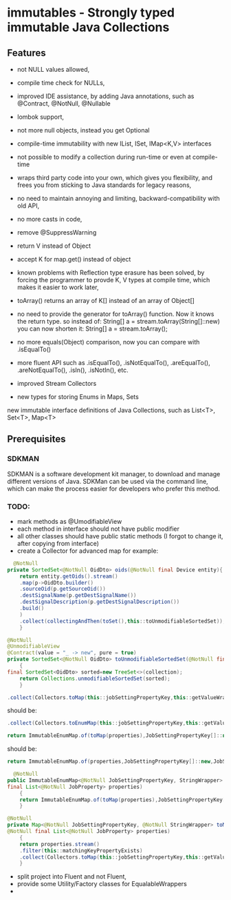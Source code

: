 # immutables - Strongly typed immutable Java Collections

## Features

* not NULL values allowed,
* compile time check for NULLs,
* improved IDE assistance, by adding Java annotations, such as @Contract, @NotNull, @Nullable
* lombok support,
* not more null objects, instead you get Optional<T>
* compile-time immutability with new IList<T>, ISet<T>, IMap<K,V> interfaces
* not possible to modify a collection during run-time or even at compile-time
* wraps third party code into your own, which gives you flexibility, and frees you from sticking to Java standards for
  legacy reasons,
* no need to maintain annoying and limiting, backward-compatibility with old API,
* no more casts in code,
* remove @SuppressWarning
* return V instead of Object
* accept K for map.get() instead of object
* known problems with Reflection type erasure has been solved, by forcing the programmer to provde K, V types at compile
  time, which makes it easier to work later,
* toArray() returns an array of K[] instead of an array of Object[]
* no need to provide the generator for toArray() function. Now it knows the return type.
  so instead of:
  String[] a = stream.toArray(String[]::new)
  you can now shorten it:
  String[] a = stream.toArray();
* no more equals(Object) comparison, now you can compare with .isEqualTo()
* more fluent API such as .isEqualTo(), .isNotEqualTo(), .areEqualTo(), .areNotEqualTo(), .isIn(), .isNotIn(), etc.

* improved Stream Collectors
* new types for storing Enums in Maps, Sets

new immutable interface definitions of Java Collections, such as List&lt;T>, Set&lt;T>, Map&lt;T>

## Prerequisites

### SDKMAN

SDKMAN is a software development kit manager, to download and manage different versions of Java.
SDKMan can be used via the command line, which can make the process easier for developers who prefer this method.

### TODO:

* mark methods as @UmodifiableView
* each method in interface should not have public modifier
* all other classes should have public static methods (I forgot to change it, after copying from interface)
* create a Collector for advanced map for example:

```java
  @NotNull
private SortedSet<@NotNull OidDto> oids(@NotNull final Device entity){
    return entity.getOids().stream()
    .map(p->OidDto.builder()
    .sourceOid(p.getSourceOid())
    .destSignalName(p.getDestSignalName())
    .destSignalDescription(p.getDestSignalDescription())
    .build()
    )
    .collect(collectingAndThen(toSet(),this::toUnmodifiableSortedSet));
    }

@NotNull
@UnmodifiableView
@Contract(value = "_ -> new", pure = true)
private SortedSet<@NotNull OidDto> toUnmodifiableSortedSet(@NotNull final Set<@NotNull OidDto> collection)
    {
final SortedSet<OidDto> sorted=new TreeSet<>(collection);
    return Collections.unmodifiableSortedSet(sorted);
    }
```

```java
.collect(Collectors.toMap(this::jobSettingPropertyKey,this::getValueWrapper));
```

should be:

```java
.collect(Collectors.toEnumMap(this::jobSettingPropertyKey,this::getValueWrapper));
```

```java
return ImmutableEnumMap.of(toMap(properties),JobSettingPropertyKey[]::new,JobSettingPropertyKey.class);
```

should be:

```java
return ImmutableEnumMap.of(properties,JobSettingPropertyKey[]::new,JobSettingPropertyKey.class);
```

```java
  @NotNull
public ImmutableEnumMap<@NotNull JobSettingPropertyKey, StringWrapper> getPropertiesIntern(
final List<@NotNull JobProperty> properties)
    {
    return ImmutableEnumMap.of(toMap(properties),JobSettingPropertyKey[]::new,JobSettingPropertyKey.class);
    }

@NotNull
private Map<@NotNull JobSettingPropertyKey, @NotNull StringWrapper> toMap(
@NotNull final List<@NotNull JobProperty> properties)
    {
    return properties.stream()
    .filter(this::matchingKeyPropertyExists)
    .collect(Collectors.toMap(this::jobSettingPropertyKey,this::getValueWrapper));
    }
```

* split project into Fluent and not Fluent,
* provide some Utility/Factory classes for EqualableWrappers
* 
